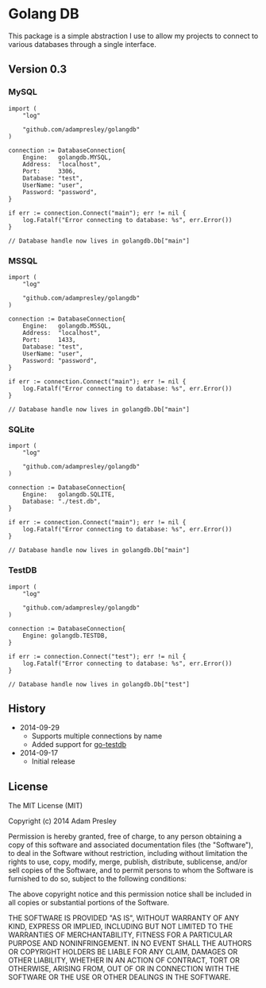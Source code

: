 # Golang DB

This package is a simple abstraction I use to allow my projects to connect to various databases through a single interface. 

## Version 0.3

### MySQL
```golang
import (
    "log"

    "github.com/adampresley/golangdb"
)

connection := DatabaseConnection{
    Engine:   golangdb.MYSQL,
    Address:  "localhost",
    Port:     3306,
    Database: "test",
    UserName: "user",
    Password: "password",
}

if err := connection.Connect("main"); err != nil {
    log.Fatalf("Error connecting to database: %s", err.Error())
}

// Database handle now lives in golangdb.Db["main"]
```

### MSSQL
```golang
import (
    "log"

    "github.com/adampresley/golangdb"
)

connection := DatabaseConnection{
    Engine:   golangdb.MSSQL,
    Address:  "localhost",
    Port:     1433,
    Database: "test",
    UserName: "user",
    Password: "password",
}

if err := connection.Connect("main"); err != nil {
    log.Fatalf("Error connecting to database: %s", err.Error())
}

// Database handle now lives in golangdb.Db["main"]
```

### SQLite
```golang
import (
    "log"

    "github.com/adampresley/golangdb"
)

connection := DatabaseConnection{
    Engine:   golangdb.SQLITE,
    Database: "./test.db",
}

if err := connection.Connect("main"); err != nil {
    log.Fatalf("Error connecting to database: %s", err.Error())
}

// Database handle now lives in golangdb.Db["main"]
```

### TestDB
```golang
import (
    "log"

    "github.com/adampresley/golangdb"
)

connection := DatabaseConnection{
    Engine: golangdb.TESTDB,
}

if err := connection.Connect("test"); err != nil {
    log.Fatalf("Error connecting to database: %s", err.Error())
}

// Database handle now lives in golangdb.Db["test"]
```

## History

* 2014-09-29
    - Supports multiple connections by name
    - Added support for [go-testdb](https://github.com/erikstmartin/go-testdb)
* 2014-09-17
    - Initial release

## License
The MIT License (MIT)

Copyright (c) 2014 Adam Presley

Permission is hereby granted, free of charge, to any person obtaining a copy
of this software and associated documentation files (the "Software"), to deal
in the Software without restriction, including without limitation the rights
to use, copy, modify, merge, publish, distribute, sublicense, and/or sell
copies of the Software, and to permit persons to whom the Software is
furnished to do so, subject to the following conditions:

The above copyright notice and this permission notice shall be included in all
copies or substantial portions of the Software.

THE SOFTWARE IS PROVIDED "AS IS", WITHOUT WARRANTY OF ANY KIND, EXPRESS OR
IMPLIED, INCLUDING BUT NOT LIMITED TO THE WARRANTIES OF MERCHANTABILITY,
FITNESS FOR A PARTICULAR PURPOSE AND NONINFRINGEMENT. IN NO EVENT SHALL THE
AUTHORS OR COPYRIGHT HOLDERS BE LIABLE FOR ANY CLAIM, DAMAGES OR OTHER
LIABILITY, WHETHER IN AN ACTION OF CONTRACT, TORT OR OTHERWISE, ARISING FROM,
OUT OF OR IN CONNECTION WITH THE SOFTWARE OR THE USE OR OTHER DEALINGS IN THE
SOFTWARE.

